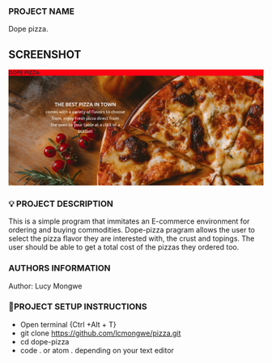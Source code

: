 ### PROJECT NAME

Dope pizza.

## SCREENSHOT

![Dope-Pizza](images/pizza.png)

### :bulb: PROJECT DESCRIPTION

This is a simple program that immitates an E-commerce environment for ordering and buying commodities. Dope-pizza pragram allows the user to select the pizza flavor they are interested with, the crust and topings. The user should be able to get a total cost of the pizzas they ordered too.

### AUTHORS INFORMATION

Author: Lucy Mongwe

### :pushpin:PROJECT SETUP INSTRUCTIONS

- Open terminal {Ctrl +Alt + T}
- git clone https://github.com/lcmongwe/pizza.git
- cd dope-pizza
- code . or atom . depending on your text editor
